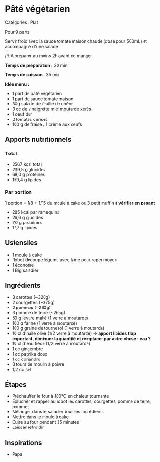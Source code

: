 # Pâté végétarien

Catégories : Plat

Pour 9 parts

Servir froid avec la sauce tomate maison chaude (dose pour 500mL) et accompagné d'une salade

/!\\ A préparer au moins 2h avant de manger

**Temps de préparation :** 30 min

**Temps de cuisson :** 35 min

**Idée menu :**

* 1 part de pâté végétarien
* 1 part de sauce tomate maison
* 30g salade de feuille de chêne
* 3 cc de vinaigrette miel moutarde xérès
* 1 oeuf dur
* 2 tomates cerises
* 100 g de fraise / 1 crème aux oeufs

## Apports nutritionnels

### Total

* 2567 kcal total
* 239,5 g glucides
* 68,0 g protéines
* 159,4 g lipides

### Par portion

1 portion = 1/8 + 1/16 du moule à cake ou 3 petit muffin **à vérifier en pesant**

* 285 kcal par ramequins
* 26,6 g glucides
* 7,6 g protéines
* 17,7 g lipides

## Ustensiles

* 1 moule à cake
* Robot découpe légume avec lame pour raper moyen
* 1 économe
* 1 Big saladier

## Ingrédients

* 3 carottes (~320g)
* 2 courgettes (~375g)
* 2 pommes (~280g)
* 3 pomme de terre (~265g)
* 50 g levure malté (1 verre à moutarde)
* 100 g farine (1 verre à moutarde)
* 100 g graine de tournesol (1 verre à moutarde)
* 10 cl d'huile olive (1/2 verre à moutarde) -> **apport lipides trop important, diminuer la quantité et remplacer par autre chose : eau ?**
* 10 cl d'eau tiède (1/2 verre à moutarde)
* 1 cc gingembre
* 1 cc paprika doux
* 1 cc coriandre
* 3 tours de moulin à poivre
* 1/2 cc sel

## Étapes

* Préchauffer le four à 180°C en chaleur tournante
* Éplucher et rapper au robot les carottes, courgettes, pomme de terre, pommes
* Mélanger dans le saladier tous les ingrédients
* Mettre dans le moule à cake
* Cuire au four pendant 35 minutes
* Laisser refroidir

## Inspirations

* Papa